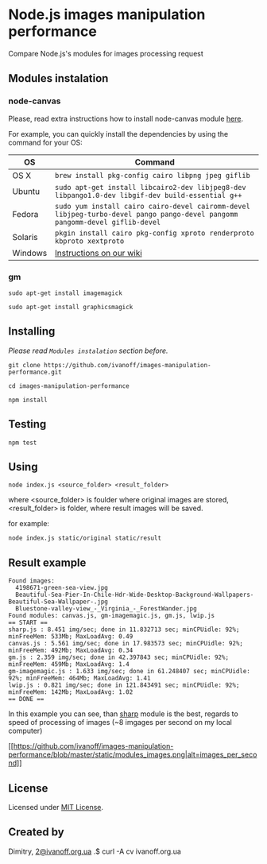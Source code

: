 # Node.js images manipulation performance

Compare Node.js's modules for images processing request 

## Modules instalation

### node-canvas

Please, read extra instructions how to install node-canvas module [here](https://github.com/Automattic/node-canvas).

For example, you can quickly install the dependencies by using the command for your OS:

OS | Command
----- | -----
OS X | `brew install pkg-config cairo libpng jpeg giflib`
Ubuntu | `sudo apt-get install libcairo2-dev libjpeg8-dev libpango1.0-dev libgif-dev build-essential g++`
Fedora | `sudo yum install cairo cairo-devel cairomm-devel libjpeg-turbo-devel pango pango-devel pangomm pangomm-devel giflib-devel`
Solaris | `pkgin install cairo pkg-config xproto renderproto kbproto xextproto`
Windows | [Instructions on our wiki](https://github.com/Automattic/node-canvas/wiki/Installation---Windows)

### gm

`sudo apt-get install imagemagick`

`sudo apt-get install graphicsmagick`


## Installing

*Please read `Modules instalation` section before.*

`git clone https://github.com/ivanoff/images-manipulation-performance.git`

`cd images-manipulation-performance`

`npm install`


## Testing

`npm test`


## Using

`node index.js <source_folder> <result_folder>`

where <source_folder> is foulder where original images are stored, <result_folder> is folder, where result images will be saved.

for example:

`node index.js static/original static/result`

## Result example

```
Found images:
  4198671-green-sea-view.jpg
  Beautiful-Sea-Pier-In-Chile-Hdr-Wide-Desktop-Background-Wallpapers-Beautiful-Sea-Wallpaper-.jpg
  Bluestone-valley-view_-_Virginia_-_ForestWander.jpg
Found modules: canvas.js, gm-imagemagic.js, gm.js, lwip.js
== START ==
sharp.js : 8.451 img/sec; done in 11.832713 sec; minCPUidle: 92%; minFreeMem: 533Mb; MaxLoadAvg: 0.49
canvas.js : 5.561 img/sec; done in 17.983573 sec; minCPUidle: 92%; minFreeMem: 492Mb; MaxLoadAvg: 0.34
gm.js : 2.359 img/sec; done in 42.397843 sec; minCPUidle: 92%; minFreeMem: 459Mb; MaxLoadAvg: 1.4
gm-imagemagic.js : 1.633 img/sec; done in 61.248407 sec; minCPUidle: 92%; minFreeMem: 464Mb; MaxLoadAvg: 1.41
lwip.js : 0.821 img/sec; done in 121.843491 sec; minCPUidle: 92%; minFreeMem: 142Mb; MaxLoadAvg: 1.02
== DONE ==
```

In this example you can see, than [sharp](http://sharp.dimens.io/en/stable/) module is the best, regards to speed of processing of images (~8 imgages per second on my local computer)

[[https://github.com/ivanoff/images-manipulation-performance/blob/master/static/modules_images.png|alt=images_per_second]]


## License

Licensed under [MIT License](LICENSE).


## Created by

Dimitry, 2@ivanoff.org.ua .$ curl -A cv ivanoff.org.ua
